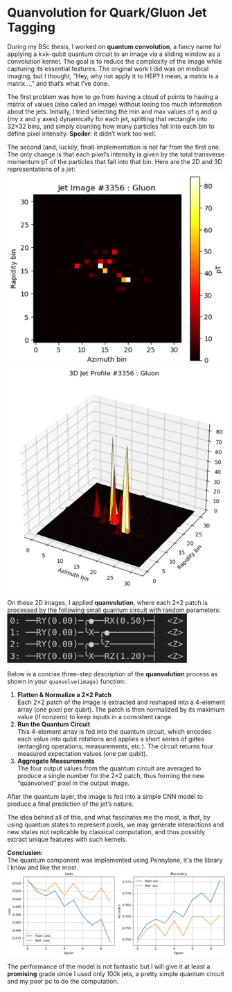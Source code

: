 # Quanvolution for Quark/Gluon Jet Tagging

During my BSc thesis, I worked on **quantum convolution**, a fancy name for applying a k×k-qubit quantum circuit to an image via a sliding window as a convolution kernel. The goal is to reduce the complexity of the image while capturing its essential features. The original work I did was on medical imaging, but I thought, “Hey, why not apply it to HEP? I mean, a matrix is a matrix…,” and that’s what I’ve done.

The first problem was how to go from having a cloud of points to having a matrix of values (also called an image) without losing too much information about the jets. Initially, I tried selecting the min and max values of η and φ (my x and y axes) dynamically for each jet, splitting that rectangle into 32×32 bins, and simply counting how many particles fell into each bin to define pixel intensity. **Spoiler**: it didn’t work too well.

The second (and, luckily, final) implementation is not far from the first one. The only change is that each pixel’s intensity is given by the total transverse momentum pT of the particles that fall into that bin. Here are the 2D and 3D representations of a jet:  
![2D Jet](./2djet.png)
![3D Jet](./3djet.png)

On these 2D images, I applied **quanvolution**, where each 2×2 patch is processed by the following small quantum circuit with random parameters:  
![Proposed Quantum Circuit](./quantum_kernel.png)

Below is a concise three-step description of the **quanvolution** process as shown in your `quanvolve(image)` function:
1. **Flatten & Normalize a 2×2 Patch**  
   Each 2×2 patch of the image is extracted and reshaped into a 4-element array (one pixel per qubit). The patch is then normalized by its maximum value (if nonzero) to keep inputs in a consistent range.
2. **Run the Quantum Circuit**  
   This 4-element array is fed into the quantum circuit, which encodes each value into qubit rotations and applies a short series of gates (entangling operations, measurements, etc.). The circuit returns four measured expectation values (one per qubit).
3. **Aggregate Measurements**  
   The four output values from the quantum circuit are averaged to produce a single number for the 2×2 patch, thus forming the new “quanvolved” pixel in the output image.

After the quantum layer, the image is fed into a simple CNN model to produce a final prediction of the jet’s nature.

The idea behind all of this, and what fascinates me the most, is that, by using quantum states to represent pixels, we may generate interactions and new states not replicable by classical computation, and thus possibly extract unique features with such kernels.

**Conclusion:**  
The quantum component was implemented using Pennylane, it's the library I know and like the most.
![Model Performance](./performance.png)

The performance of the model is not fantastic but I will give it at least a **promising** grade since I used only 100k jets, a pretty simple quantum circuit and my poor pc to do the computation.
